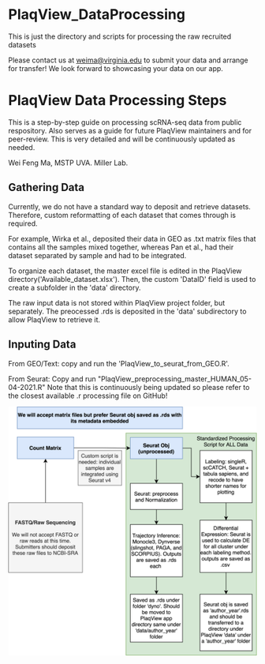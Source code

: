 # PlaqView_DataProcessing
 This is just the directory and scripts for processing the raw recruited datasets

 Please contact us at weima@virginia.edu to submit your data and arrange for transfer! We look forward to showcasing your data on our app.

 # PlaqView Data Processing Steps

 This is a step-by-step guide on processing scRNA-seq data from public respository. Also serves as a guide for future PlaqView maintainers and for peer-review. This is very detailed and will be continuously updated as needed.

 Wei Feng Ma, MSTP UVA. Miller Lab.

 ## Gathering Data
 Currently, we do not have a standard way to deposit and retrieve datasets. Therefore, custom reformatting of each dataset that comes through is required.

 For example, Wirka et al., deposited their data in GEO as .txt matrix files that contains all the samples mixed together, whereas Pan et al., had their dataset separated by sample and had to be integrated.

 To organize each dataset, the master excel file is edited in the PlaqView directory('Available_dataset.xlsx'). Then, the custom 'DataID' field is used to create a subfolder in the 'data' directory.

 The raw input data is not stored within PlaqView project folder, but separately. The preocessed .rds is deposited in the 'data' subdirectory to allow PlaqView to retrieve it.

 ## Inputing Data
 From GEO/Text: copy and run the 'PlaqView_to_seurat_from_GEO.R'.

 From Seurat:
 Copy and run "PlaqView_preprocessing_master_HUMAN_05-04-2021.R"
 Note that this is continuously being updated so please refer to the closest available .r processing file on GitHub!

<img src="www/PlaqView_data_processing_diagram_05162021.png" alt="Preprocessing_steps"/>
